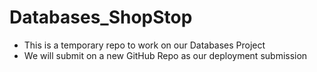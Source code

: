 # Databases_ShopStop

- This is a temporary repo to work on our Databases Project
- We will submit on a new GitHub Repo as our deployment submission
